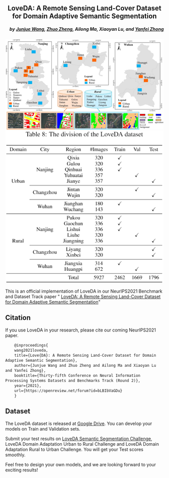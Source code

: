 <h2 align="center">LoveDA: A Remote Sensing Land-Cover Dataset for Domain Adaptive Semantic Segmentation</h2>

<h5 align="right">by <a href="https://junjue-wang.github.io/homepage/">Junjue Wang</a>, <a href="http://zhuozheng.top/">Zhuo Zheng</a>, Ailong Ma, Xiaoyan Lu, and <a href="http://rsidea.whu.edu.cn/">Yanfei Zhong</a></h5>

<div align="center">
  <img src="https://github.com/Junjue-Wang/resources/blob/main/LoveDA/LoveDA.jpg?raw=true">
  <img src="https://github.com/Junjue-Wang/resources/blob/main/LoveDA/division.png?raw=true">
</div>


This is an official implementation of LoveDA in our NeurIPS2021 Benchmark and Dataset Track paper "
<a href="https://openreview.net/forum?id=bLBIbVaGDu&referrer=%5BAuthor%20Console%5D(%2Fgroup%3Fid%3DNeurIPS.cc%2F2021%2FTrack%2FDatasets_and_Benchmarks%2FRound2%2FAuthors%23your-submissions)">
LoveDA: A Remote Sensing Land-Cover Dataset for Domain Adaptive Semantic Segmentation</a>"


## Citation
If you use LoveDA in your research, please cite our coming NeurIPS2021 paper.
```text
    @inproceedings{
    wang2021loveda,
    title={Love{DA}: A Remote Sensing Land-Cover Dataset for Domain Adaptive Semantic Segmentation},
    author={Junjue Wang and Zhuo Zheng and Ailong Ma and Xiaoyan Lu and Yanfei Zhong},
    booktitle={Thirty-fifth Conference on Neural Information Processing Systems Datasets and Benchmarks Track (Round 2)},
    year={2021},
    url={https://openreview.net/forum?id=bLBIbVaGDu}
    }
```


## Dataset
The LoveDA dataset is released at [Google Drive](https://drive.google.com/drive/folders/1ibYV0qwn4yuuh068Rnc-w4tPi0U0c-ti).
You can develop your models on Train and Validation sets.

Submit your test results on [LoveDA Semantic Segmentation Challenge](https://competitions.codalab.org/competitions/35865#), LoveDA Domain Adaptation Urban to Rural Challenge and 
LoveDA Domain Adaptation Rural to Urban Challenge.
You will get your Test scores smoothly.

Feel free to design your own models, and we are looking forward to your exciting results!